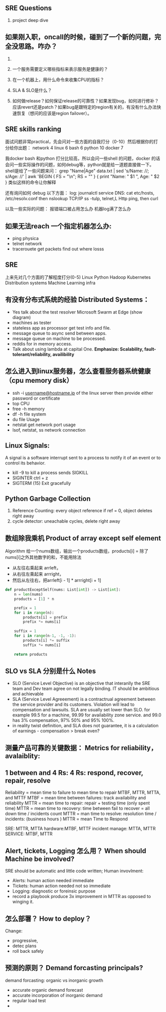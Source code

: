 ## SRE Questions
1. project deep dive

## 如果刚入职，oncall的时候，碰到了一个新的问题，完全没思路。咋办？
1. 


3. 一个服务需要定义哪些指标来表示服务是健康的？
4. 在一个机器上，用什么命令来收集CPU的指标？
5. SLA & SLO是什么？

6. 如何做release？如何保证release的可靠性？如果发现bug，如何进行修补？应该revert还是patch？如果bug是跟特定的region有关的，有没有什么办法快速恢复（想问的应该是region failover）。


## SRE skills ranking
面试问题非常practical，先会问对一些方面的自我打分（0-10）然后根据你的打分给你出题：
network 4
linux 6
bash 6
python 10
docker 7


我docker bash 和python 打分比较高，所以会问一些shell 的问题，docker 的话会问一些实际操作的问题，如何debug等，python就是给一道题直接做一下。
shell是给了一些问题来问：
grep "Name\|Age" data.txt | sed 's/Name: //; s/Age: //' | awk 'BEGIN { FS = "\n"; RS = "" } { print "Name: " $1 ", Age: " $2 } 类似这样的命令让你解释


还有询问如何 debug 以下方面：
log:            journalctl service
DNS:            cat etc/hosts, /etc/resolv.conf then nslookup
TCP/IP          ss -tulp, telnet,L 
Http            ping, then curl

以及一些实际的问题：
报错端口被占用怎么办
机器log满了怎么办
## 如果无法reach 一个指定机器怎么办:
- ping          physica
- telnet        network
- tracerouete   get packets find out where losss


## SRE
上来先对几个方面的了解程度打分(0-5)
Linux
Python
Hadoop
Kubernetes
Distribution systems
Machine Learning infra

## 有没有分布式系统的经验 Distributed Systems：
- Yes talk about the test resolver Microsoft Swarm at Edge (show diagram)
- machines as tester
- stateless app as processor get test info and file.
- message queue to async send between apps.
- message queue on machine to be processed.
- reddis for in memory access.
- Talk about using lambda at capital One.
**Emphasize: Scalability, fault-tolerant/reliability, availibility**

## 怎么进入到linux服务器，怎么查看服务器系统健康（cpu memory disk）
- ssh -i username@hostname.ip of the linux server then provide either password or certificate
- top           CPU   
- free -h       memory
- df -h         file system
- du            file Usage
- netstat       get network port usage
- lsof, netstat, ss       network connection

## Linux Signals:
A signal is a software interrupt sent to a process to notify it of an event or to control its behavior. 
- kill -9 <pid>         to kill a process sends SIGKILL
- SIGINTER              ctrl + z
- SIGTERM (15)          Exit gracefully



## Python Garbage Collection
1. Reference Counting: every object reference if ref = 0, object deletes right away
2. cycle detector: uneachable cycles, delete right away

## 数组除我乘机 Product of array except self element
Algorithm 给一个nums数组，输出一个products数组，products[i] = 除了nums[i]之外其他数字的和，不能用除法

- 从左往右乘起来 arrleft，
- 从右往左乘起来 arrright，
- 然后从左往右，把arrleft[i - 1] * arrright[i + 1]

```python
def productExceptSelf(nums: List[int]) -> List[int]:
    n = len(nums)
    products = [1] * n

    prefix = 1
    for i in range(n):
        products[i] = prefix
        prefix *= nums[i]
    
    suffix = 1
    for i in range(n-1, -1, -1):
        products[i] *= suffix
        suffix *= nums[i]
    
    return products
```





## SLO  vs SLA  分别是什么 Notes
- SLO (Service Level Objective) is an objective that interanlly the SRE team and Dev team agree on not legally binding. IT should be ambitious and achievable
- SLA (Service Level Agreeement) is a contractrual agreement between the service provider and its customers. Violation will lead to compensation and lawsuits. SLA are usually set lower than SLO. for example 99.5 for a machine, 99.99 for availability zone service. and 99.0 has 3% compensation, 97% 50% and 95% 100%.
- in reality twist definition, and SLA does not guarantee, it is a calculation of earnings - compensation > break even?


## 测量产品可靠的关键数据： Metrics for reliability， avalaiblity: 
## 1 between and 4 Rs: 4 Rs: respond, recover, repair, resolve
Reliability = mean time to failure to mean time to repair 
MTBF, MTTR, MTTA, and MTTF
MTBF = mean time between failures: track availability and reliability
MTTR = mean time to repair: repair + testing time (only spent time)
MTTR = mean time to recovery: time between fail to recover = all down time / incidents count
MTTR = man time to resolve: resolution time / incidents: (business hours )
MTTR = mean Time to Respond 

SRE: MTTR, MTTA
hardware:MTBF, MTTF
incident manage: MTTA, MTTR
SERVICE: MTBF, MTTR


## Alert, tickets, Logging 怎么用？ When should Machine be involved?
SRE should be automatic and little code written;
Human invovlment:
- Alerts: human action needed immediate
- Tickets: human action needed not so immediate
- Logging: diagnostic or foreinsic purpose
- record a playbook produce 3x improvement in MTTR as opposed to winging it.

## 怎么部署？ How to deploy？ 
Change:
- progressive, 
- detec plans 
- roll back safely

## 预测的原则？ Demand forcasting principals?
demand forcasting: organic vs inorganic growth
- accurate organic demand forecast
- accurate incorporation of inorganic demand
- regular load test
- 
